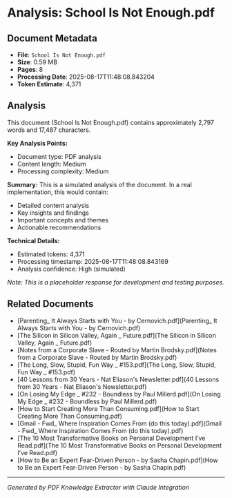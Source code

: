 # Analysis: School Is Not Enough.pdf

## Document Metadata
- **File**: `School Is Not Enough.pdf`
- **Size**: 0.59 MB
- **Pages**: 8
- **Processing Date**: 2025-08-17T11:48:08.843204
- **Token Estimate**: 4,371

## Analysis

This document (School Is Not Enough.pdf) contains approximately 2,797 words and 17,487 characters.

**Key Analysis Points:**
- Document type: PDF analysis
- Content length: Medium
- Processing complexity: Medium

**Summary:**
This is a simulated analysis of the document. In a real implementation, this would contain:
- Detailed content analysis
- Key insights and findings
- Important concepts and themes
- Actionable recommendations

**Technical Details:**
- Estimated tokens: 4,371
- Processing timestamp: 2025-08-17T11:48:08.843169
- Analysis confidence: High (simulated)

*Note: This is a placeholder response for development and testing purposes.*

## Related Documents

- [Parenting_ It Always Starts with You - by Cernovich.pdf](Parenting_ It Always Starts with You - by Cernovich.pdf)
- [The Silicon in Silicon Valley, Again _ Future.pdf](The Silicon in Silicon Valley, Again _ Future.pdf)
- [Notes from a Corporate Slave - Routed by Martin Brodsky.pdf](Notes from a Corporate Slave - Routed by Martin Brodsky.pdf)
- [The Long, Slow, Stupid, Fun Way _ #153.pdf](The Long, Slow, Stupid, Fun Way _ #153.pdf)
- [40 Lessons from 30 Years - Nat Eliason's Newsletter.pdf](40 Lessons from 30 Years - Nat Eliason's Newsletter.pdf)
- [On Losing My Edge _ #232 - Boundless by Paul Millerd.pdf](On Losing My Edge _ #232 - Boundless by Paul Millerd.pdf)
- [How to Start Creating More Than Consuming.pdf](How to Start Creating More Than Consuming.pdf)
- [Gmail - Fwd_ Where Inspiration Comes From (do this today).pdf](Gmail - Fwd_ Where Inspiration Comes From (do this today).pdf)
- [The 10 Most Transformative Books on Personal Development I’ve Read.pdf](The 10 Most Transformative Books on Personal Development I’ve Read.pdf)
- [How to Be an Expert Fear-Driven Person - by Sasha Chapin.pdf](How to Be an Expert Fear-Driven Person - by Sasha Chapin.pdf)

---
*Generated by PDF Knowledge Extractor with Claude Integration*